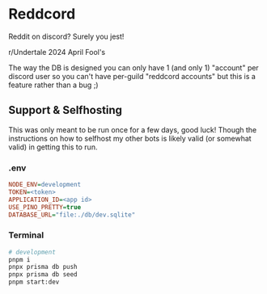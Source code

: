 # Reddcord

Reddit on discord? Surely you jest!

r/Undertale 2024 April Fool's

The way the DB is designed you can only have 1 (and only 1) "account" per discord user so you can't have per-guild "reddcord accounts" but this is a feature rather than a bug ;)

## Support & Selfhosting

This was only meant to be run once for a few days, good luck! Though the instructions on how to selfhost my other bots is likely valid (or somewhat valid) in getting this to run.

### .env

```ini
NODE_ENV=development
TOKEN=<token>
APPLICATION_ID=<app id>
USE_PINO_PRETTY=true
DATABASE_URL="file:./db/dev.sqlite"
```

### Terminal

```sh
# development
pnpm i
pnpx prisma db push
pnpx prisma db seed
pnpm start:dev
```

